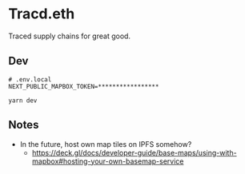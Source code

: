 # Tracd.eth
Traced supply chains for great good.

## Dev
```shell
# .env.local
NEXT_PUBLIC_MAPBOX_TOKEN=*****************
```

```shell
yarn dev
```

## Notes
- In the future, host own map tiles on IPFS somehow?
  - https://deck.gl/docs/developer-guide/base-maps/using-with-mapbox#hosting-your-own-basemap-service